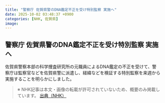 ```yaml
---
title: "警察庁 佐賀県警のDNA鑑定不正を受け特別監察 実施へ"
date: 2025-10-02 03:48:37 +0900
categories: [NHK, 佐賀県]
image: 
---
```

## 警察庁 佐賀県警のDNA鑑定不正を受け特別監察 実施へ

佐賀県警察本部の科学捜査研究所の元職員によるDNA鑑定の不正を受けて、警察庁は監察官などを佐賀県警に派遣し、経緯などを検証する特別監察を来週から実施することを明らかにしました。

> ※ NHK記事は本文・画像の転載が許可されていないため、概要のみ掲載しています。
[出典（NHK）](http://www3.nhk.or.jp/news/html/20251002/k10014938941000.html)
